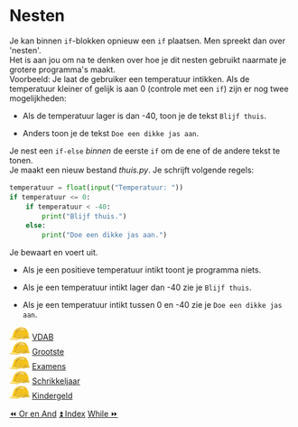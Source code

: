 Nesten
======

Je kan binnen `if`-blokken opnieuw een `if` plaatsen. Men spreekt dan
over 'nesten'.\
Het is aan jou om na te denken over hoe je dit nesten gebruikt naarmate
je grotere programma's maakt.\
Voorbeeld: Je laat de gebruiker een temperatuur intikken. Als de
temperatuur kleiner of gelijk is aan 0 (controle met een `if`) zijn er
nog twee mogelijkheden:

-   Als de temperatuur lager is dan -40, toon je de tekst `Blijf thuis`.

-   Anders toon je de tekst `Doe een dikke jas aan`.

Je nest een `if-else` *binnen* de eerste `if` om de ene of de andere
tekst te tonen.\
Je maakt een nieuw bestand _thuis.py_. Je schrijft volgende
regels:

```python
temperatuur = float(input("Temperatuur: "))
if temperatuur <= 0:
    if temperatuur < -40:
        print("Blijf thuis.")
    else:
        print("Doe een dikke jas aan.")
```

Je bewaart en voert uit.

-   Als je een positieve temperatuur intikt toont je programma niets.

-   Als je een temperatuur intikt lager dan -40 zie je `Blijf thuis`.

-   Als je een temperatuur intikt tussen 0 en -40 zie je
    `Doe een dikke jas aan`.

![image](images/hardhat.png) [VDAB](/taken/vdab.html)\
![image](images/hardhat.png) [Grootste](/taken/grootste.html)\
![image](images/hardhat.png) [Examens](/taken/examens.html)\
![image](images/hardhat.png) [Schrikkeljaar](/taken/schrikkeljaar.html)\
![image](images/hardhat.png) [Kindergeld](/taken/kindergeld.html)

<a class="btn" href="./14_orenand.html">&#9194; Or en And</a>
<a class="btn" href="./index.html">&#9195; Index</a>
<a class="btn" href="./16_while.html">While &#9193;</a>
